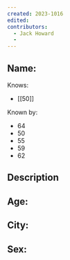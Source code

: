 ```yaml
---
created: 2023-1016
edited:
contributors:
  - Jack Howard
  - 
---
```


Name:
- 

Knows:
- [[50]]

Known by:
- 64
- 50
- 55
- 59
- 62

Description
- 

Age:
- 
City:
- 
Sex:
- 
